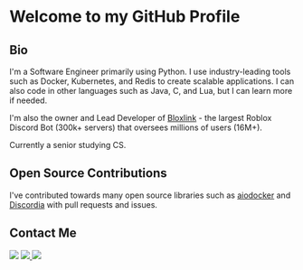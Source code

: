 # Welcome to my GitHub Profile

## Bio
I'm a Software Engineer primarily using Python. I use industry-leading tools such as Docker, Kubernetes, and Redis to create scalable applications. I can also code in other languages such as Java, C, and Lua, but I can learn more if needed.

I'm also the owner and Lead Developer of [Bloxlink](https://blox.link) - the largest Roblox Discord Bot (300k+ servers) that oversees millions of users (16M+).

Currently a senior studying CS.

## Open Source Contributions
I've contributed towards many open source libraries such as [aiodocker](https://github.com/aio-libs/aiodocker) and [Discordia](https://github.com/SinisterRectus/Discordia) with pull requests and issues.

## Contact Me
<a href="mailto:me@julien.dev"><img src="https://img.shields.io/badge/gmail-%23D14836.svg?&style=for-the-badge&logo=gmail&logoColor=white"/></a>
<a href="https://discordapp.com/users/84117866944663552/"><img src="https://img.shields.io/badge/discord-%7389D8.svg?&color=7289da&style=for-the-badge&logo=discord&logoColor=white"/>
<a href="https://www.linkedin.com/in/julien-k-xpbgf8inw/"><img src="https://img.shields.io/badge/linkedin-%230077B5.svg?&style=for-the-badge&logo=linkedin&logoColor=white"/>
